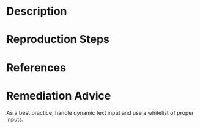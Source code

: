 # Description


# Reproduction Steps


# References


# Remediation Advice

As a best practice, handle dynamic text input and use a whitelist of proper inputs.